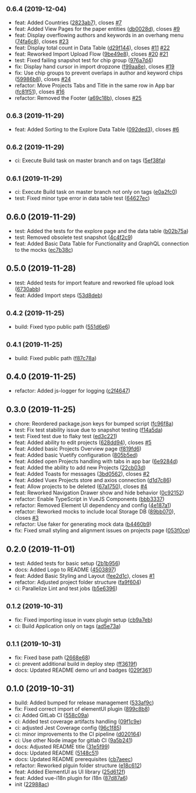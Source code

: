 ## <small>0.6.4 (2019-12-04)</small>

* feat: Added Countries ([2823ab7](https://gitlab.com/citegraph/frontend/commit/2823ab7)), closes [#7](https://gitlab.com/citegraph/frontend/issues/7)
* feat: Added View Pages for the paper entities ([db0028d](https://gitlab.com/citegraph/frontend/commit/db0028d)), closes [#9](https://gitlab.com/citegraph/frontend/issues/9)
* feat: Display overflowing authors and keywords in an overhang menu ([74fa6c8](https://gitlab.com/citegraph/frontend/commit/74fa6c8)), closes [#23](https://gitlab.com/citegraph/frontend/issues/23)
* feat: Display total count in Data Table ([d29f144](https://gitlab.com/citegraph/frontend/commit/d29f144)), closes [#11](https://gitlab.com/citegraph/frontend/issues/11) [#22](https://gitlab.com/citegraph/frontend/issues/22)
* feat: Reworked Import Upload Flow ([9be49e8](https://gitlab.com/citegraph/frontend/commit/9be49e8)), closes [#20](https://gitlab.com/citegraph/frontend/issues/20) [#21](https://gitlab.com/citegraph/frontend/issues/21)
* test: Fixed failing snapshot test for chip group ([976a7d4](https://gitlab.com/citegraph/frontend/commit/976a7d4))
* fix: Display hand cursor in import dropzone ([f99aa8e](https://gitlab.com/citegraph/frontend/commit/f99aa8e)), closes [#19](https://gitlab.com/citegraph/frontend/issues/19)
* fix: Use chip groups to prevent overlaps in author and keyword chips ([59986b8](https://gitlab.com/citegraph/frontend/commit/59986b8)), closes [#24](https://gitlab.com/citegraph/frontend/issues/24)
* refactor: Move Projects Tabs and Title in the same row in App bar ([fc81f51](https://gitlab.com/citegraph/frontend/commit/fc81f51)), closes [#16](https://gitlab.com/citegraph/frontend/issues/16)
* refactor: Removed the Footer ([a69c18b](https://gitlab.com/citegraph/frontend/commit/a69c18b)), closes [#25](https://gitlab.com/citegraph/frontend/issues/25)



## <small>0.6.3 (2019-11-29)</small>

* feat: Added Sorting to the Explore Data Table ([092ded3](https://gitlab.com/citegraph/frontend/commit/092ded3)), closes [#6](https://gitlab.com/citegraph/frontend/issues/6)



## <small>0.6.2 (2019-11-29)</small>

* ci: Execute Build task on master branch and on tags ([5ef38fa](https://gitlab.com/citegraph/frontend/commit/5ef38fa))



## <small>0.6.1 (2019-11-29)</small>

* ci: Execute Build task on master branch not only on tags ([e0a2fc0](https://gitlab.com/citegraph/frontend/commit/e0a2fc0))
* test: Fixed minor type error in data table test ([64627ec](https://gitlab.com/citegraph/frontend/commit/64627ec))



## 0.6.0 (2019-11-29)

* test: Added the tests for the explore page and the data table ([b02b75a](https://gitlab.com/citegraph/frontend/commit/b02b75a))
* test: Removed obsolete test snapshot ([4c4f2c9](https://gitlab.com/citegraph/frontend/commit/4c4f2c9))
* feat: Added Basic Data Table for Functionality and GraphQL connection to the mocks ([ec7b38c](https://gitlab.com/citegraph/frontend/commit/ec7b38c))



## 0.5.0 (2019-11-28)

* test: Added tests for import feature and reworked file upload look ([6730abb](https://gitlab.com/citegraph/frontend/commit/6730abb))
* feat: Added Import steps ([53d8deb](https://gitlab.com/citegraph/frontend/commit/53d8deb))



## <small>0.4.2 (2019-11-25)</small>

* build: Fixed typo public path ([551d6e6](https://gitlab.com/citegraph/frontend/commit/551d6e6))



## <small>0.4.1 (2019-11-25)</small>

* build: Fixed public path ([f87c78a](https://gitlab.com/citegraph/frontend/commit/f87c78a))



## 0.4.0 (2019-11-25)

* refactor: Added js-logger for logging ([c2f4647](https://gitlab.com/citegraph/frontend/commit/c2f4647))



## 0.3.0 (2019-11-25)

* chore: Reordered package.json keys for bumped script ([fc96f8a](https://gitlab.com/citegraph/frontend/commit/fc96f8a))
* test: Fix test stability issue due to snapshot testing ([f14a5da](https://gitlab.com/citegraph/frontend/commit/f14a5da))
* test: Fixed test due to flaky test ([ed3c221](https://gitlab.com/citegraph/frontend/commit/ed3c221))
* feat: Added ability to edit projects ([628dd94](https://gitlab.com/citegraph/frontend/commit/628dd94)), closes [#5](https://gitlab.com/citegraph/frontend/issues/5)
* feat: Added basic Projects Overview page ([f819fd6](https://gitlab.com/citegraph/frontend/commit/f819fd6))
* feat: Added basic Vuetify configuration ([805b5ed](https://gitlab.com/citegraph/frontend/commit/805b5ed))
* feat: Added open Projects handling with tabs in app bar ([6e9284d](https://gitlab.com/citegraph/frontend/commit/6e9284d))
* feat: Added the ability to add new Projects ([22cb03d](https://gitlab.com/citegraph/frontend/commit/22cb03d))
* feat: Added Toasts for messages ([3bd0562](https://gitlab.com/citegraph/frontend/commit/3bd0562)), closes [#2](https://gitlab.com/citegraph/frontend/issues/2)
* feat: Added Vuex Projects store and axios connection ([d1d7c86](https://gitlab.com/citegraph/frontend/commit/d1d7c86))
* feat: Allow projects to be deleted ([67a1750](https://gitlab.com/citegraph/frontend/commit/67a1750)), closes [#4](https://gitlab.com/citegraph/frontend/issues/4)
* feat: Reworked Navigation Drawer show and hide behavior ([0c92152](https://gitlab.com/citegraph/frontend/commit/0c92152))
* refactor: Enable TypeScript in VueJS Components ([bbb3337](https://gitlab.com/citegraph/frontend/commit/bbb3337))
* refactor: Removed Element UI dependency and config ([4e187a1](https://gitlab.com/citegraph/frontend/commit/4e187a1))
* refactor: Reworked mocks to include local Storage DB ([89bb070](https://gitlab.com/citegraph/frontend/commit/89bb070)), closes [#3](https://gitlab.com/citegraph/frontend/issues/3)
* refactor: Use faker for generating mock data ([b4460b9](https://gitlab.com/citegraph/frontend/commit/b4460b9))
* fix: Fixed small styling and alignment issues on projects page ([053f0ce](https://gitlab.com/citegraph/frontend/commit/053f0ce))



## 0.2.0 (2019-11-01)

* test: Added tests for basic setup ([2b1b956](https://gitlab.com/citegraph/frontend/commit/2b1b956))
* docs: Added Logo to README ([4503897](https://gitlab.com/citegraph/frontend/commit/4503897))
* feat: Added Basic Styling and Layout ([fee2d1c](https://gitlab.com/citegraph/frontend/commit/fee2d1c)), closes [#1](https://gitlab.com/citegraph/frontend/issues/1)
* refactor: Adjusted project folder structure ([fa9f604](https://gitlab.com/citegraph/frontend/commit/fa9f604))
* ci: Parallelize Lint and test jobs ([b5e6396](https://gitlab.com/citegraph/frontend/commit/b5e6396))



## <small>0.1.2 (2019-10-31)</small>

* fix: Fixed importing issue in vuex plugin setup ([cb9a7eb](https://gitlab.com/citegraph/frontend/commit/cb9a7eb))
* ci: Build Application only on tags ([ad5e73a](https://gitlab.com/citegraph/frontend/commit/ad5e73a))



## <small>0.1.1 (2019-10-31)</small>

* fix: Fixed base path ([2668e68](https://gitlab.com/citegraph/frontend/commit/2668e68))
* ci: prevent additional build in deploy step ([ff3619f](https://gitlab.com/citegraph/frontend/commit/ff3619f))
* docs: Updated README demo url and badges ([029f361](https://gitlab.com/citegraph/frontend/commit/029f361))



## 0.1.0 (2019-10-31)

* build: Added bumped for release management ([533af9c](https://gitlab.com/citegraph/frontend/commit/533af9c))
* fix: Fixed correct import of elementUI plugin ([899c8b8](https://gitlab.com/citegraph/frontend/commit/899c8b8))
* ci: Added GitLab CI ([558c09a](https://gitlab.com/citegraph/frontend/commit/558c09a))
* ci: Added test coverage artifacts handling ([09f1c9e](https://gitlab.com/citegraph/frontend/commit/09f1c9e))
* ci: adjusted Jest Coverage config ([96c1f85](https://gitlab.com/citegraph/frontend/commit/96c1f85))
* ci: minor improvements to the CI pipeline ([d020164](https://gitlab.com/citegraph/frontend/commit/d020164))
* ci: Use other Node image for gitlab CI ([9a5b241](https://gitlab.com/citegraph/frontend/commit/9a5b241))
* docs: Adjusted README title ([31e5f99](https://gitlab.com/citegraph/frontend/commit/31e5f99))
* docs: Updated README ([5148c51](https://gitlab.com/citegraph/frontend/commit/5148c51))
* docs: Updated README prerequisites ([cb7aeec](https://gitlab.com/citegraph/frontend/commit/cb7aeec))
* refactor: Reworked plguin folder structure ([e18c612](https://gitlab.com/citegraph/frontend/commit/e18c612))
* feat: Added ElementUI as UI library ([25d612f](https://gitlab.com/citegraph/frontend/commit/25d612f))
* feat: Added vue-i18n plugin for i18n ([87d87a6](https://gitlab.com/citegraph/frontend/commit/87d87a6))
* init ([22988ac](https://gitlab.com/citegraph/frontend/commit/22988ac))



